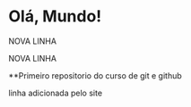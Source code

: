 # Olá, Mundo!

NOVA LINHA

NOVA LINHA

**Primeiro repositorio do curso de git e github

linha adicionada pelo site
